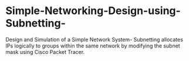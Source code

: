 # Simple-Networking-Design-using-Subnetting-
Design and Simulation of a Simple Network System- Subnetting allocates IPs logically to groups within the same network by modifying the subnet mask using Cisco Packet Tracer.

